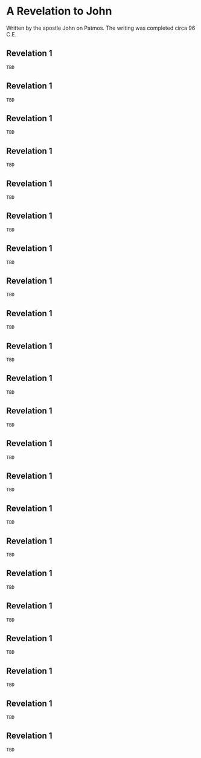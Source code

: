 # A Revelation to John

Written by the apostle John on Patmos. The writing was completed circa 96 C.E.

## Revelation 1

```
TBD
```


## Revelation 1

```
TBD
```


## Revelation 1

```
TBD
```


## Revelation 1

```
TBD
```


## Revelation 1

```
TBD
```


## Revelation 1

```
TBD
```


## Revelation 1

```
TBD
```


## Revelation 1

```
TBD
```


## Revelation 1

```
TBD
```


## Revelation 1

```
TBD
```


## Revelation 1

```
TBD
```


## Revelation 1

```
TBD
```


## Revelation 1

```
TBD
```


## Revelation 1

```
TBD
```


## Revelation 1

```
TBD
```


## Revelation 1

```
TBD
```


## Revelation 1

```
TBD
```


## Revelation 1

```
TBD
```


## Revelation 1

```
TBD
```


## Revelation 1

```
TBD
```


## Revelation 1

```
TBD
```


## Revelation 1

```
TBD
```


